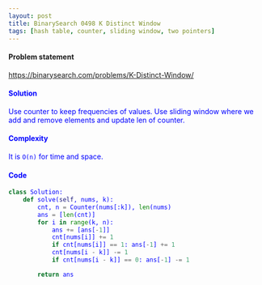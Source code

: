 ```yaml
---
layout: post
title: BinarySearch 0498 K Distinct Window
tags: [hash table, counter, sliding window, two pointers]
---
```


#### Problem statement

<a href="https://binarysearch.com/problems/K-Distinct-Window/"> <font color = blue>https://binarysearch.com/problems/K-Distinct-Window/

#### Solution
Use counter to keep frequencies of values. Use sliding window where we add and remove elements and update len of counter.

#### Complexity
It is `O(n)` for time and space.

#### Code
```python
class Solution:
    def solve(self, nums, k):
        cnt, n = Counter(nums[:k]), len(nums)
        ans = [len(cnt)]
        for i in range(k, n):
            ans += [ans[-1]]
            cnt[nums[i]] += 1
            if cnt[nums[i]] == 1: ans[-1] += 1
            cnt[nums[i - k]] -= 1
            if cnt[nums[i - k]] == 0: ans[-1] -= 1

        return ans
```
